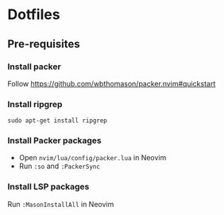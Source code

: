 # Dotfiles

## Pre-requisites

### Install packer

Follow https://github.com/wbthomason/packer.nvim#quickstart


### Install ripgrep

`sudo apt-get install ripgrep`


### Install Packer packages

- Open `nvim/lua/config/packer.lua` in Neovim
- Run `:so` and `:PackerSync`


### Install LSP packages

Run `:MasonInstallAll` in Neovim
